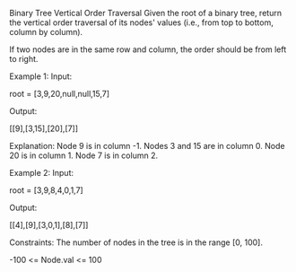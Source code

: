 Binary Tree Vertical Order Traversal
Given the root of a binary tree, return the vertical order traversal of its nodes' values (i.e., from top to bottom, column by column).

If two nodes are in the same row and column, the order should be from left to right.

Example 1:
Input:

root = [3,9,20,null,null,15,7]

Output:

[[9],[3,15],[20],[7]]

Explanation:
Node 9 is in column -1.
Nodes 3 and 15 are in column 0.
Node 20 is in column 1.
Node 7 is in column 2.

Example 2:
Input:

root = [3,9,8,4,0,1,7]

Output:

[[4],[9],[3,0,1],[8],[7]]

Constraints:
The number of nodes in the tree is in the range [0, 100].

-100 <= Node.val <= 100
